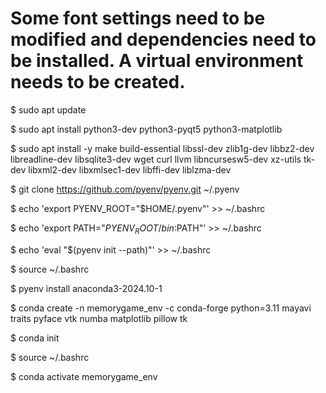 # Some font settings need to be modified and dependencies need to be installed. A virtual environment needs to be created.
$ sudo apt update

$ sudo apt install python3-dev python3-pyqt5 python3-matplotlib

$ sudo apt install -y make build-essential libssl-dev zlib1g-dev
libbz2-dev libreadline-dev libsqlite3-dev wget curl llvm
libncursesw5-dev xz-utils tk-dev libxml2-dev libxmlsec1-dev libffi-dev
liblzma-dev

$ git clone https://github.com/pyenv/pyenv.git ~/.pyenv

$ echo 'export PYENV_ROOT="$HOME/.pyenv"' >> ~/.bashrc

$ echo 'export PATH="$PYENV_ROOT/bin:$PATH"' >> ~/.bashrc

$ echo 'eval "$(pyenv init --path)"' >> ~/.bashrc

$ source ~/.bashrc

$ pyenv install anaconda3-2024.10-1

$ conda create -n memorygame_env -c conda-forge python=3.11 mayavi traits pyface vtk numba matplotlib pillow tk

$ conda init

$ source ~/.bashrc

$ conda activate memorygame_env
